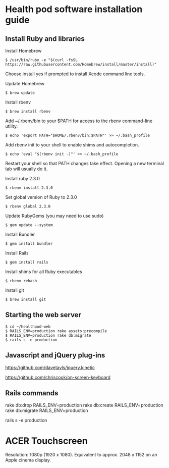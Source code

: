 # Health pod software installation guide

## Install Ruby and libraries

Install Homebrew
```
$ /usr/bin/ruby -e "$(curl -fsSL https://raw.githubusercontent.com/Homebrew/install/master/install)"
```
Choose install yes if prompted to install Xcode command line tools.

Update Homebrew
```
$ brew update
```
Install rbenv
```
$ brew install rbenv
```
Add ~/.rbenv/bin to your $PATH for access to the rbenv command-line utility.
```
$ echo 'export PATH="$HOME/.rbenv/bin:$PATH"' >> ~/.bash_profile
```
Add rbenv init to your shell to enable shims and autocompletion.
```
$ echo 'eval "$(rbenv init -)"' >> ~/.bash_profile
```
Restart your shell so that PATH changes take effect. Opening a new terminal tab will usually do it.

Install ruby 2.3.0
```
$ rbenv install 2.3.0
```
Set global version of Ruby to 2.3.0
```
$ rbenv global 2.3.0
```
Update RubyGems (you may need to use sudo)
```
$ gem update --system
```
Install Bundler
```
$ gem install bundler
```
Install Rails
```
$ gem install rails
```
Install shims for all Ruby executables
```
$ rbenv rehash
```
Install git
```
$ brew install git
```

## Starting the web server
```
$ cd ~/healthpod-web
$ RAILS_ENV=production rake assets:precompile
$ RAILS_ENV=production rake db:migrate
$ rails s -e production
```


## Javascript and jQuery plug-ins

https://github.com/davetayls/jquery.kinetic

https://github.com/chriscook/on-screen-keyboard



## Rails commands

rake db:drop RAILS_ENV=production
rake db:create RAILS_ENV=production
rake db:migrate RAILS_ENV=production

rails s -e production

# ACER Touchscreen

Resolution: 1080p (1920 x 1080).
Equivalent to approx. 2048 x 1152 on an Apple cinema display.
